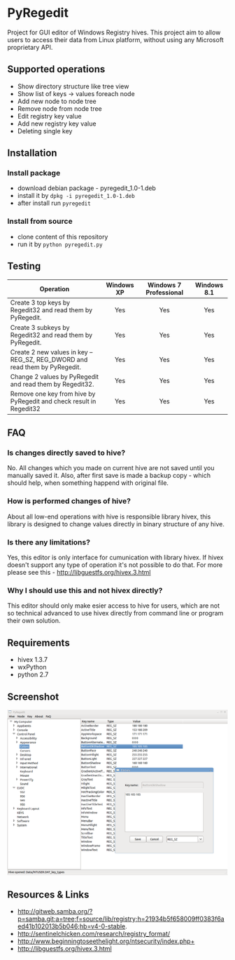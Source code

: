 # PyRegedit

Project for GUI editor of Windows Registry hives.
This project aim to allow users to access their data from Linux platform,
without using any Microsoft proprietary API.

## Supported operations

* Show directory structure like tree view
* Show list of keys -> values foreach node
* Add new node to node tree
* Remove node from node tree
* Edit registry key value
* Add new registry key value
* Deleting single key

## Installation

### Install package

* download debian package - pyregedit_1.0-1.deb
* install it by `dpkg -i pyregedit_1.0-1.deb`
* after install run `pyregedit`

### Install from source

* clone content of this repository
* run it by `python pyregedit.py`

## Testing

| Operation | Windows XP | Windows 7 Professional | Windows 8.1 |
| ------------- |:-----------:|:-------------:|:-----------:|
| Create 3 top keys by Regedit32 and read them by PyRegedit. | Yes | Yes | Yes | Yes |
| Create 3 subkeys by Regedit32 and read them by PyRegedit.	 | Yes | Yes | Yes | Yes |
| Create 2 new values in key  – REG_SZ, REG_DWORD and read them by PyRegedit. | Yes | Yes | Yes | Yes |
| Change 2 values by PyRegedit and read them by Regedit32. | Yes | Yes | Yes | Yes |
| Remove one key from hive by PyRegedit and check result in Regedit32 | Yes | Yes | Yes | Yes |

## FAQ

### Is changes directly saved to hive?

No. All changes which you made on current hive are not saved until you
manually saved it. Also, after first save is made a backup copy - which
should help, when something happend with original file.

### How is performed changes of hive?

About all low-end operations with hive is responsible library hivex,
this library is designed to change values directly in binary structure of
any hive.

### Is there any limitations?

Yes, this editor is only interface for cumunication with library hivex. If
hivex doesn't support any type of operation it's not possible to do that. For
more please see this - http://libguestfs.org/hivex.3.html

### Why I should use this and not hivex directly?

This editor should only make esier access to hive for users, which are not
so technical advanced to use hivex directly from command line or program their
own solution.




## Requirements

* hivex 1.3.7
* wxPython
* python 2.7

## Screenshot
![alt Screenshot](screenshot.png)


## Resources & Links

* http://gitweb.samba.org/?p=samba.git;a=tree;f=source/lib/registry;h=21934b5f658009ff0383f6aed41b102013b5b046;hb=v4-0-stable.
* http://sentinelchicken.com/research/registry_format/
* http://www.beginningtoseethelight.org/ntsecurity/index.php+
* http://libguestfs.org/hivex.3.html
